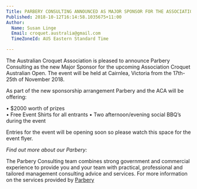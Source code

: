 ```yaml
---
Title: PARBERY CONSULTING ANNOUNCED AS MAJOR SPONSOR FOR THE ASSOCIATION CROQUET AUSTRALIAN OPEN
Published: 2018-10-12T16:14:58.1035675+11:00
Author:
  Name: Susan Linge
  Email: croquet.australia@gmail.com
  TimeZoneId: AUS Eastern Standard Time

---
```

The Australian Croquet Association is pleased to announce Parbery Consulting as the new Major Sponsor for the upcoming Association Croquet Australian Open. The event will be held at Cairnlea, Victoria from the 17th-25th of November 2018. 

As part of the new sponsorship arrangement Parbery and the ACA will be offering:

•	$2000 worth of prizes    
•	Free Event Shirts for all entrants
•	Two afternoon/evening social BBQ’s during the event 

 Entries for the event will be opening soon so please watch this space for the event flyer.

*Find out more about our Parbery:*

The Parbery Consulting team combines strong government and commercial experience to provide you and your team with practical, professional and tailored management consulting advice and services. For more information on the services provided by [Parbery](https://www.parbery.com.au/)